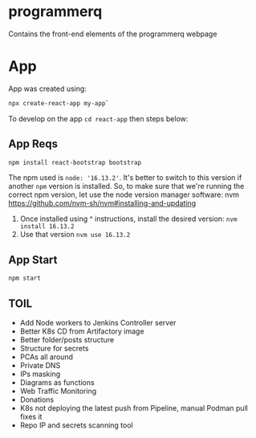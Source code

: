 # programmerq
Contains the front-end elements of the programmerq webpage

# App

App was created using:
```bash
npx create-react-app my-app`
```

To develop on the app `cd react-app` then steps below:

## App Reqs

```bash
npm install react-bootstrap bootstrap
```

The npm used is `node: '16.13.2'`. It's better to switch to this version if another `npm`
version is installed. So, to make sure that we're running the correct npm version, let use the
node version manager software: nvm https://github.com/nvm-sh/nvm#installing-and-updating

1. Once installed using ^ instructions, install the desired version: `nvm install 16.13.2`
2. Use that version `nvm use 16.13.2`

## App Start

```bash
npm start
```

## TOIL

- Add Node workers to Jenkins Controller server
- Better K8s CD from Artifactory image
- Better folder/posts structure
- Structure for secrets
- PCAs all around
- Private DNS
- IPs masking
- Diagrams as functions
- Web Traffic Monitoring
- Donations
- K8s not deploying the latest push from Pipeline, manual Podman pull fixes it
- Repo IP and secrets scanning tool



